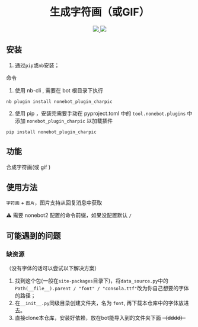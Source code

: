 <div align="center">

# 生成字符画（或GIF）

</div>

<p align="center">
  
  <a href="https://github.com/1umine/nonebot_plugin_charpic/blob/main/LICENSE">
    <img src="https://img.shields.io/badge/license-MIT-informational">
  </a>
  <a href="https://github.com/nonebot/nonebot2">
    <img src="https://img.shields.io/badge/nonebot2-red">
  </a>
  
</p>
</p>

## 安装

1. 通过`pip`或`nb`安装；

命令

1. 使用 nb-cli , 需要在 bot 根目录下执行
```
nb plugin install nonebot_plugin_charpic
```

2. 使用 pip ，安装完需要手动在 pyproject.toml 中的 `tool.nonebot.plugins` 中添加 `nonebot_plugin_charpic` 以加载插件
```
pip install nonebot_plugin_charpic
```

## 功能

合成字符画(或 gif )

## 使用方法

`字符画` + `图片`，图片支持从回复消息中获取

⚠ 需要 nonebot2 配置的命令前缀，如果没配置默认 `/` 

## 可能遇到的问题

### 缺资源
（没有字体的话可以尝试以下解决方案）
1. 找到这个包(一般在`site-packages`目录下)，将`data_source.py`中的`Path(__file__).parent / "font" / "consola.ttf"`改为你自己想要的字体的路径；
2. 在`__init__.py`同级目录创建文件夹，名为 `font`, 再下载本仓库中的字体放进去。
3. 直接clone本仓库，安装好依赖，放在bot能导入到的文件夹下面 ~~（dddd）~~
